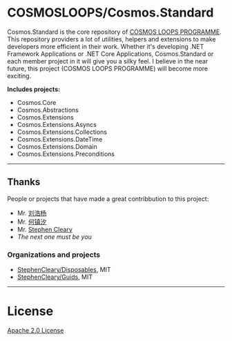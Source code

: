# COSMOSLOOPS/Cosmos.Standard

Cosmos.Standard is the core repository of [COSMOS LOOPS PROGRAMME](https://github.com/cosmos-loops). This repository providers a lot of utilities, helpers and extensions to make developers more efficient in their work. Whether it's developing .NET Framework Applications or .NET Core Applications, Cosmos.Standard or each member project in it will give you a silky feel. I believe in the near future, this project (COSMOS LOOPS PROGRAMME) will become more exciting.

**Includes projects:**

- Cosmos.Core
- Cosmos.Abstractions
- Cosmos.Extensions
- Cosmos.Extensions.Asyncs
- Cosmos.Extensions.Collections
- Cosmos.Extensions.DateTime
- Cosmos.Extensions.Domain
- Cosmos.Extensions.Preconditions

---

## Thanks

People or projects that have made a great contribbution to this project:

- Mr. [刘浩杨](https://github.com/liuhaoyang)
- Mr. [何镇汐](https://github.com/UtilCore)
- Mr. [Stephen Cleary](https://github.com/StephenCleary)
- _The next one must be you_

### Organizations and projects

- [StephenCleary/Disposables](https://github.com/StephenCleary/Disposables), MIT
- [StephenCleary/Guids](https://github.com/StephenCleary/Guids), MIT

---

# License

[Apache 2.0 License](/LICENSE)
